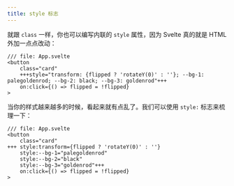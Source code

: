```yaml
---
title: style 标志
---
```


就跟 `class` 一样，你也可以编写内联的 `style` 属性，因为 Svelte 真的就是 HTML 外加一点点改动：

```svelte
/// file: App.svelte
<button
	class="card"
	+++style="transform: {flipped ? 'rotateY(0)' : ''}; --bg-1: palegoldenrod; --bg-2: black; --bg-3: goldenrod"+++
	on:click={() => flipped = !flipped}
>
```

当你的样式越来越多的时候，看起来就有点乱了。我们可以使用 `style:` 标志来梳理一下：

```svelte
/// file: App.svelte
<button
	class="card"
+++	style:transform={flipped ? 'rotateY(0)' : ''}
	style:--bg-1="palegoldenrod"
	style:--bg-2="black"
	style:--bg-3="goldenrod"+++
	on:click={() => flipped = !flipped}
>
```